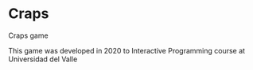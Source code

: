 # Craps
Craps game

This game was developed in 2020 to Interactive Programming course at Universidad del Valle
